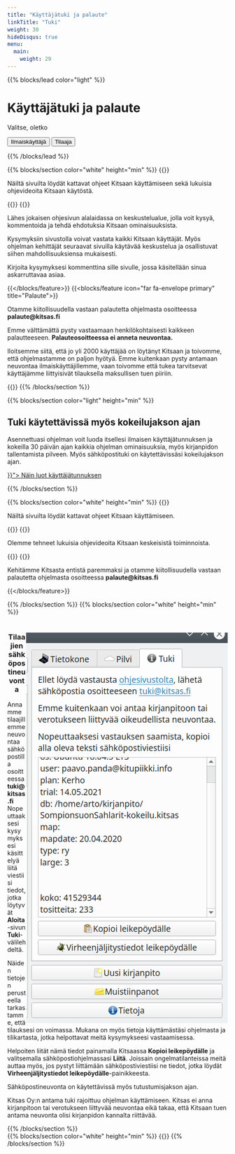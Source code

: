 ```yaml
---
title: "Käyttäjätuki ja palaute"
linkTitle: "Tuki"
weight: 30
hideDisqus: true
menu:
  main:
    weight: 29
---
```


{{% blocks/lead color="light" %}}

# Käyttäjätuki ja palaute

Valitse, oletko

<div class="tab">
  <button onclick="openTab(event,'free')">
    <i class="fab fa-creative-commons-nc-eu"></i> Ilmaiskäyttäjä</a>
  </button>
  <button onclick="openTab(event,'vip')">
    <i class="fas fa-gem"></i> Tilaaja</a>
  </button>
</div>

{{% /blocks/lead %}}

<div id="free" class="tabcontent">
{{% blocks/section color="white" height="min" %}}
{{<blocks/feature icon="fas fa-book primary" title="Kitsaan ohjeet">}}
  <p>Näiltä sivuilta löydät kattavat ohjeet Kitsaan käyttämiseen sekä lukuisia ohjevideoita Kitsaan käytöstä.</p>
{{</blocks/feature>}}    
{{<blocks/feature icon="far fa-comments primary" title="Kysy ja kommentoi">}}
  <p>Lähes jokaisen ohjesivun alalaidassa on keskustelualue, jolla voit kysyä, kommentoida ja tehdä ehdotuksia Kitsaan ominaisuuksista.</p>
  <p>Kysymyksiin sivustolla voivat vastata kaikki Kitsaan käyttäjät. Myös ohjelman kehittäjät seuraavat sivuilla käytävää keskustelua ja osallistuvat siihen mahdollisuuksiensa mukaisesti.</p>
  <p>Kirjoita kysymyksesi kommenttina sille sivulle, jossa käsitellään sinua askarruttavaa asiaa.</p>

{{</blocks/feature>}}
{{<blocks/feature icon="far fa-envelope primary" title="Palaute">}}

<p>Otamme kiitollisuudella vastaan palautetta ohjelmasta osoitteessa <b class="primary">palaute@kitsas.fi</b></p>
<p>Emme välttämättä pysty vastaamaan henkilökohtaisesti kaikkeen palautteeseen. <b class="primary">Palauteosoitteessa ei anneta neuvontaa.</b></p>
<p>Iloitsemme siitä, että jo yli 2000 käyttäjää on löytänyt Kitsaan ja toivomme, että ohjelmastamme on paljon hyötyä. Emme kuitenkaan pysty antamaan neuvontaa ilmaiskäyttäjillemme, vaan toivomme että tukea tarvitsevat käyttäjämme liittyisivät tilauksella maksullisen tuen piiriin.</p>
{{</blocks/feature>}}  
{{% /blocks/section %}}

{{% blocks/section color="light" height="min" %}}

## Tuki käytettävissä myös kokeilujakson ajan

<p class="lead">Asennettuasi ohjelman voit luoda itsellesi ilmaisen käyttäjätunnuksen ja kokeilla 30 päivän ajan kaikkia ohjelman ominaisuuksia, myös kirjanpidon tallentamista pilveen. Myös sähköpostituki on käytettävissäsi kokeilujakson ajan. </p>

<div style="margin-left: auto; margin-right: auto;">
<a class="btn btn-lg btn-primary" href="{{< relref "/docs/aloittaminen/tilaus/tunnus">}}">
Näin luot käyttäjätunnuksen
</a>
</div>

{{% /blocks/section %}}

</div>    
<div id="vip" class="tabcontent">
{{% blocks/section color="white" height="min" %}}
  {{<blocks/feature icon="fas fa-book primary" title="Kitsaan ohjeet" url="../docs">}}
    <p>Näiltä sivuilta löydät kattavat ohjeet Kitsaan käyttämiseen.</p>
  {{</blocks/feature>}}
  {{<blocks/feature icon="fab fa-youtube primary" title="Ohjevideot" url="../videot">}}
    <p>Olemme tehneet lukuisia ohjevideoita Kitsaan keskeisistä toiminnoista.</p>
    {{</blocks/feature>}}  
  {{<blocks/feature icon="far fa-envelope primary" title="Palaute">}}
  <p>Kehitämme Kitsasta entistä paremmaksi ja otamme kiitollisuudella vastaan palautetta ohjelmasta osoitteessa <b class="primary">palaute@kitsas.fi</b></p>

{{</blocks/feature>}}

{{% /blocks/section %}}
{{% blocks/section color="white" height="min" %}}

<div>
<img src="/img/fi/tuki.png" style="float:right;">
<h1 style="text-align: center"><i class="fas fa-envelope-open-text primary"></i></h1>
<h3 style="text-align: center">Tilaajien sähköpostineuvonta</h3>
<p class="lead">Annamme tilaajillemme neuvontaa sähköpostilla osoitteessa <b class="primary">tuki@kitsas.fi<br/></b>Nopeuttaaksesi kysymyksesi käsittelyä liitä viestiisi tiedot, jotka löytyvät <b class="primary">Aloita</b>-sivun <b class="primary">Tuki</b>-välilehdeltä.</p>
<p>Näiden tietojen perusteella tarkastamme, että tilauksesi on voimassa. Mukana on myös tietoja käyttämästäsi ohjelmasta ja tilikartasta, jotka helpottavat meitä kysymykseesi vastaamisessa.</p>
<p>Helpoiten liität nämä tiedot painamalla Kitsaassa <b>Kopioi leikepöydälle</b> ja valitsemalla sähköpostiohjelmassasi <b>Liitä</b>. Joissain ongelmatilanteissa meitä auttaa myös, jos pystyt liittämään sähköpostiviestiisi ne tiedot, jotka löydät <b>Virheenjäljitystiedot leikepöydälle</b>-painikkeesta.</p>
<p>Sähköpostineuvonta on käytettävissä myös tutustumisjakson ajan.</p>
<p>Kitsas Oy:n antama tuki rajoittuu ohjelman käyttämiseen. Kitsas ei anna kirjanpitoon tai verotukseen liittyvää neuvontaa eikä takaa, että Kitsaan tuen antama neuvonta olisi kirjanpidon kannalta riittävää.</p>

</div>
{{% /blocks/section %}}

</div>
{{% blocks/section color="white" height="min" %}}
{{<uutiskirje>}}
{{% /blocks/section %}}

<script src="/js/tabs.js" defer></script>
